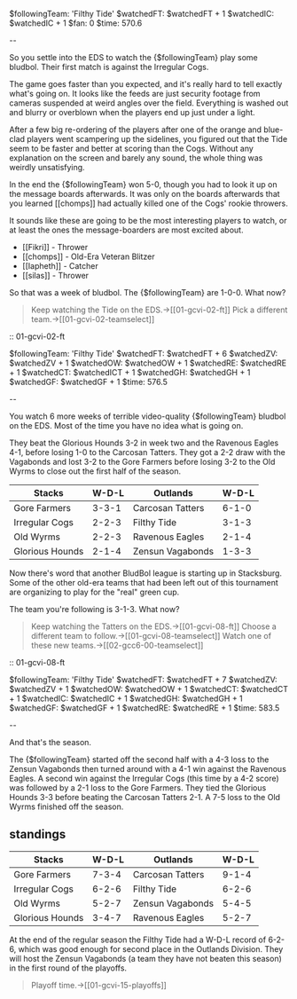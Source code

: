 $followingTeam: 'Filthy Tide'
$watchedFT: $watchedFT + 1
$watchedIC: $watchedIC + 1
$fan: 0
$time: 570.6

--

So you settle into the EDS to watch the {$followingTeam} play some bludbol. Their first match is against the Irregular Cogs.

The game goes faster than you expected, and it's really hard to tell exactly what's going on. It looks like the feeds are just security footage from cameras suspended at weird angles over the field. Everything is washed out and blurry or overblown when the players end up just under a light. 

After a few big re-ordering of the players after one of the orange and blue-clad players went scampering up the sidelines, you figured out that the Tide seem to be faster and better at scoring than the Cogs. Without any explanation on the screen and barely any sound, the whole thing was weirdly unsatisfying.

In the end the {$followingTeam} won 5-0, though you had to look it up on the message boards afterwards. It was only on the boards afterwards that you learned [[chomps]] had actually killed one of the Cogs' rookie throwers.

It sounds like these are going to be the most interesting players to watch, or at least the ones the message-boarders are most excited about.

* [[Fikri]] - Thrower
* [[chomps]] - Old-Era Veteran Blitzer
* [[Iapheth]] - Catcher
* [[silas]] - Thrower

So that was a week of bludbol. The {$followingTeam} are 1-0-0. What now?

> Keep watching the Tide on the EDS.->[[01-gcvi-02-ft]]
> Pick a different team.->[[01-gcvi-02-teamselect]]

:: 01-gcvi-02-ft

$followingTeam: 'Filthy Tide'
$watchedFT: $watchedFT + 6
$watchedZV: $watchedZV + 1
$watchedOW: $watchedOW + 1
$watchedRE: $watchedRE + 1
$watchedCT: $watchedICT + 1
$watchedGH: $watchedGH + 1
$watchedGF: $watchedGF + 1
$time: 576.5

--

You watch 6 more weeks of terrible video-quality {$followingTeam} bludbol on the EDS. Most of the time you have no idea what is going on.

They beat the Glorious Hounds 3-2 in week two and the Ravenous Eagles 4-1, before losing 1-0 to the Carcosan Tatters. They got a 2-2 draw with the Vagabonds and lost 3-2 to the Gore Farmers before losing 3-2 to the Old Wyrms to close out the first half of the season.

| Stacks | W-D-L | Outlands | W-D-L |
|-------|-----|--|--|
| Gore Farmers | 3-3-1 | Carcosan Tatters | 6-1-0 |
| Irregular Cogs | 2-2-3 | Filthy Tide | 3-1-3 |
| Old Wyrms | 2-2-3 | Ravenous Eagles | 2-1-4 |
| Glorious Hounds | 2-1-4 | Zensun Vagabonds | 1-3-3 |

Now there's word that another BludBol league is starting up in Stacksburg. Some of the other old-era teams that had been left out of this tournament are organizing to play for the "real" green cup.

The team you're following is 3-1-3. What now?

> Keep watching the Tatters on the EDS.->[[01-gcvi-08-ft]]
> Choose a different team to follow.->[[01-gcvi-08-teamselect]]
> Watch one of these new teams.->[[02-gcc6-00-teamselect]]


:: 01-gcvi-08-ft

$followingTeam: 'Filthy Tide'
$watchedFT: $watchedFT + 7
$watchedZV: $watchedZV + 1
$watchedOW: $watchedOW + 1
$watchedCT: $watchedCT + 1
$watchedIC: $watchedIC + 1
$watchedGH: $watchedGH + 1
$watchedGF: $watchedGF + 1
$watchedRE: $watchedRE + 1
$time: 583.5

--

And that's the season.

The {$followingTeam} started off the second half with a 4-3 loss to the Zensun Vagabonds then turned around with a 4-1 win against the Ravenous Eagles. A second win against the Irregular Cogs (this time by a 4-2 score) was followed by a 2-1 loss to the Gore Farmers. They tied the Glorious Hounds 3-3 before beating the Carcosan Tatters 2-1. A 7-5 loss to the Old Wyrms finished off the season.

## standings

| Stacks | W-D-L | Outlands | W-D-L |
|-------|-----|--|--|
| Gore Farmers | 7-3-4 | Carcosan Tatters | 9-1-4 |
| Irregular Cogs | 6-2-6 | Filthy Tide | 6-2-6 |
| Old Wyrms | 5-2-7 | Zensun Vagabonds | 5-4-5 |
| Glorious Hounds | 3-4-7 | Ravenous Eagles | 5-2-7 |

At the end of the regular season the Filthy Tide had a W-D-L record of 6-2-6, which was good enough for second place in the Outlands Division. They will host the Zensun Vagabonds (a team they have not beaten this season) in the first round of the playoffs.

> Playoff time.->[[01-gcvi-15-playoffs]]